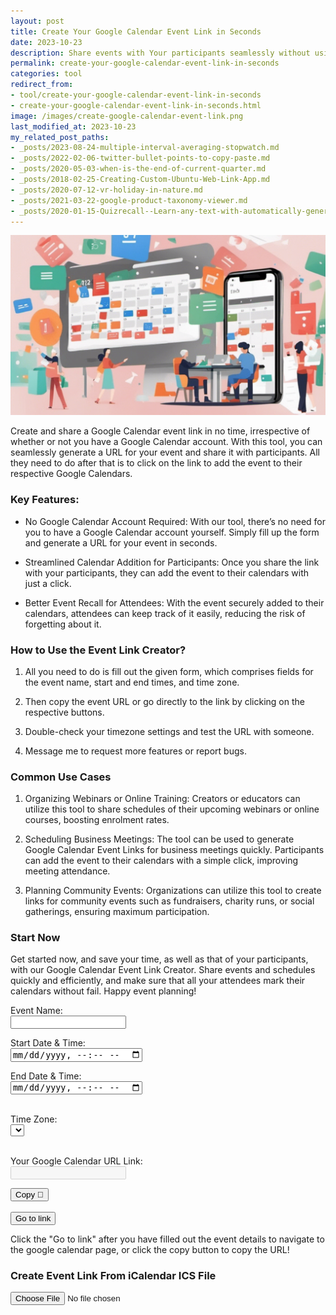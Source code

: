 ```yaml
---
layout: post
title: Create Your Google Calendar Event Link in Seconds
date: 2023-10-23
description: Share events with Your participants seamlessly without using Google Calendar yourself.
permalink: create-your-google-calendar-event-link-in-seconds
categories: tool
redirect_from:
- tool/create-your-google-calendar-event-link-in-seconds
- create-your-google-calendar-event-link-in-seconds.html
image: /images/create-google-calendar-event-link.png
last_modified_at: 2023-10-23
my_related_post_paths:
- _posts/2023-08-24-multiple-interval-averaging-stopwatch.md
- _posts/2022-02-06-twitter-bullet-points-to-copy-paste.md
- _posts/2020-05-03-when-is-the-end-of-current-quarter.md
- _posts/2018-02-25-Creating-Custom-Ubuntu-Web-Link-App.md
- _posts/2020-07-12-vr-holiday-in-nature.md
- _posts/2021-03-22-google-product-taxonomy-viewer.md
- _posts/2020-01-15-Quizrecall--Learn-any-text-with-automatically-generated-quiz.md
---
```


<script src="https://cdnjs.cloudflare.com/ajax/libs/moment.js/2.24.0/moment.min.js" defer></script>
<script src="https://cdnjs.cloudflare.com/ajax/libs/moment-timezone/0.5.28/moment-timezone-with-data.min.js" defer></script>
<script src="https://cdnjs.cloudflare.com/ajax/libs/ical.js/1.5.0/ical.min.js" defer></script>



![Create Your Google Calendar Event Link in Seconds](/images/create-google-calendar-event-link.png)

Create and share a Google Calendar event link in no time, irrespective of whether or not you have a Google Calendar account. With this tool, you can seamlessly generate a URL for your event and share it with participants. All they need to do after that is to click on the link to add the event to their respective Google Calendars. 

### Key Features:

- No Google Calendar Account Required: With our tool, there’s no need for you to have a Google Calendar account yourself. Simply fill up the form and generate a URL for your event in seconds. 

- Streamlined Calendar Addition for Participants: Once you share the link with your participants, they can add the event to their calendars with just a click. 

- Better Event Recall for Attendees: With the event securely added to their calendars, attendees can keep track of it easily, reducing the risk of forgetting about it.

### How to Use the Event Link Creator?

1. All you need to do is fill out the given form, which comprises fields for the event name, start and end times, and time zone.

2. Then copy the event URL or go directly to the link by clicking on the respective buttons. 

3. Double-check your timezone settings and test the URL with someone.

4. Message me to request more features or report bugs. 


### Common Use Cases

1. Organizing Webinars or Online Training: Creators or educators can utilize this tool to share schedules of their upcoming webinars or online courses, boosting enrolment rates.

2. Scheduling Business Meetings: The tool can be used to generate Google Calendar Event Links for business meetings quickly. Participants can add the event to their calendars with a simple click, improving meeting attendance.

3. Planning Community Events: Organizations can utilize this tool to create links for community events such as fundraisers, charity runs, or social gatherings, ensuring maximum participation.


### Start Now
Get started now, and save your time, as well as that of your participants, with our Google Calendar Event Link Creator. Share events and schedules quickly and efficiently, and make sure that all your attendees mark their calendars without fail. Happy event planning!

<form id="calendarEvent" oninput="createLink()">
  <label for="event_name">Event Name:</label><br>
  <input type="text" id="event_name" name="event_name" value=""><br>

  <label for="date_time_from">Start Date & Time:</label><br>
  <input type="datetime-local" id="date_time_from" name="date_time_from"><br>

  <label for="date_time_to">End Date & Time:</label><br>
  <input type="datetime-local" id="date_time_to" name="date_time_to"><br><br>

  <label for="timezone">Time Zone:</label><br>
  <select id="timezone">
  </select><br><br>

  <label for="url">Your Google Calendar URL Link:</label><br>
  <input type="text" id="url" name="url" value="" disabled><br>

</form>

<button type="button" onclick="copyTextUrl()">Copy 🔗</button><br><br>
<button type="button" id="goToLink">Go to link</button>

<p>Click the "Go to link" after you have filled out the event details to navigate to the google calendar page, or click the copy button to copy the URL!</p>

<h3>Create Event Link From iCalendar ICS File</h3>
<input type="file" id="fileUpload" onchange="parseIcs()">
<div id ="output"></div>

<script>




function createLink(){
  var name = document.getElementById('event_name').value;
  var startTime = document.getElementById('date_time_from').value;
  var endTime = document.getElementById('date_time_to').value;

  var calendar_url = 'https://calendar.google.com/calendar/u/0/r/eventedit?';
  calendar_url += 'text='+encodeURIComponent(name);

  var timezone = document.getElementById('timezone').value;
  formattedStart = moment.tz(startTime, timezone).format('YYYYMMDD[T]HHmmssZ');
  formattedEnd = moment.tz(endTime, timezone).format('YYYYMMDD[T]HHmmssZ');
  calendar_url += '&dates=' + formattedStart + '/' + formattedEnd;
  calendar_url += '&ctz=' + timezone;

  document.getElementById('url').value = calendar_url;

  return calendar_url;
}

async function copyTextUrl() {
  var copyText = document.getElementById("url").value;
  await copyToClipboard(copyText);
}

async function copyToClipboard(text) {
    try {
        await navigator.clipboard.writeText(text);
        console.log('Text copied to clipboard');
    } catch (err) {
        console.log('Error in copying text: ', err);
    }
}


function parseIcs() {
    var fileInput = document.getElementById('fileUpload');
    var file = fileInput.files[0];
    var reader = new FileReader();

    reader.onload = function(event) {
        // Parse ICS file
        var icsFile = ICAL.parse(event.target.result.trim());
        var comp = new ICAL.Component(icsFile);
        var events = comp.getAllSubcomponents('vevent');

        // Output events to HTML
        var outputContainer = document.getElementById('output');
        outputContainer.innerHTML = '';
        var timezone = document.getElementById('timezone').value;
        index = 0;
        events.forEach(function(event) {
            var eventComp = new ICAL.Event(event);
            var listItem = document.createElement('li');

            if (index === 0) { // sets the first event to form inputs
                document.getElementById('event_name').value = eventComp.summary;
                document.getElementById('date_time_from').value = moment.tz(eventComp.startDate.toJSDate(), timezone).format('YYYY-MM-DDTHH:mm');
                document.getElementById('date_time_to').value = moment.tz(eventComp.endDate.toJSDate(), timezone).format('YYYY-MM-DDTHH:mm');
                createLink(); // we need to create the link again with the new values.
            }

            listItem.textContent = 'Event Name: ' + eventComp.summary +
                                  ', Start Time: ' + moment.tz(eventComp.startDate.toJSDate(), timezone).format() +
                                  ', End Time: ' + moment.tz(eventComp.endDate.toJSDate(), timezone).format();
            outputContainer.appendChild(listItem);
            index = index + 1;
        });
    };
    reader.onerror = function(event) {
        console.error("File could not be read! Code " + event.target.error.code);
    };

    reader.readAsText(file);
}



function onLoad() {
  // Pre-fill date and time fields
  var currentDate = moment().add(1, 'days').startOf('day').add(8, 'hours'); // set time to 8am tomorrow
  
  // Format the date & time according to HTML datetime-local input requirements and users local time zone
  var formattedStart = currentDate.format("YYYY-MM-DDTHH:mm");
  var formattedEnd = currentDate.add(2, 'hours').format("YYYY-MM-DDTHH:mm");
  
  document.getElementById('date_time_from').value = formattedStart;
  document.getElementById('date_time_to').value = formattedEnd;
  
  // Populate timezone dropdown with IANA time zones and their standard text labels
  var tzSelect = document.getElementById('timezone');
  var timeZones = moment.tz.names();
  for (var i = 0; i < timeZones.length; i++) {
      var opt = document.createElement('option');
      opt.value = timeZones[i];
      opt.innerHTML = timeZones[i];
      tzSelect.appendChild(opt);
  }
  
  // Set default timezone
  tzSelect.value = moment.tz.guess();
  
  document.getElementById("goToLink").addEventListener("click", function(event){
    event.preventDefault();
  
    var calendar_url = createLink()
  
    window.open(calendar_url, '_blank');
  });

}
window.addEventListener("load", onLoad);


</script>
